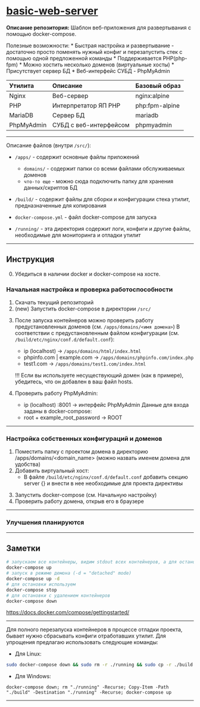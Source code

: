 # [basic-web-server](https://github.com/GIGABOZIK/basic-web-server) 
**Описание репозитория:**
Шаблон веб-приложения для развертывания с помощью docker-compose.

Полезные возможности:
	* Быстрая настройка и развертывание - достаточно просто поменять нужный конфиг и перезапустить стек с помощью одной предложенной команды
	* Поддерживается PHP(php-fpm)
	* Можно хостить несколько доменов (виртуальные хосты)
	* Присутствует сервер БД
	* Веб-интерфейс СУБД - PhpMyAdmin

Утилита    | Описание               | Базовый образ
:----------|:-----------------------|:--------------
Nginx      | Веб-сервер             | nginx:alpine
PHP        | Интерпретатор ЯП PHP   | php:fpm-alpine
MariaDB    | Сервер БД              | mariadb
PhpMyAdmin | СУБД с веб-интерфейсом | phpmyadmin

***

Описание файлов (внутри `/src/`):
  * `/apps/` - содержит основные файлы приложений
      * `domains/` - содержит папки со всеми файлами обслуживаемых доменов
      * `что-то еще` - можно сюда подключить папку для хранения данных/скриптов БД

  * `/build/` - содержит файлы для сборки и конфигурации стека утилит, предназначенные для копирования 

  * `docker-compose.yml` - файл docker-compose для запуска

  * `/running/` - эта директория содержит логи, конфиги и другие файлы, необходимые для мониторинга и отладки утилит

***

## Инструкция

0) Убедиться в наличии docker и docker-compose на хосте.

### Начальная настройка и проверка работоспособности
1) Скачать текущий репозиторий
2) (new) Запустить docker-compose в директории `/src/`
<!-- 
	2) (old) В корне распакованного репозитория создать копию папки `/build/` с именем `/running`, затем запустить docker-compose (команда `docker-compose up`)
	* Можно сделать это одной командой:
		* Для Linux:
		```bash
		sudo cp -r ./build ./running && sudo docker-compose up
		```

		* Для Windows:
		```shell
		Copy-Item -Path "./build" -Destination "./running" -Recurse; docker-compose up
		```
-->

3) После запуска контейнеров можно проверить работу предустановленных доменов (см. `/apps/domains/<имя домена>`)
	В соответствии с предустановленным файлом конфигурации (см. `/build/etc/nginx/conf.d/default.conf`):
      * ip (localhost)            -> `/apps/domains/html/index.html`
      * phpinfo.com | example.com -> `/apps/domains/phpinfo.com/index.php`
      * test1.com                 -> `/apps/domains/test1.com/index.html`

	!!! Если вы используете несуществующий домен (как в примере), убедитесь, что он добавлен в ваш файл hosts.

4) Проверить работу PhpMyAdmin:
      * ip (localhost)    :8001   -> интерфейс PhpMyAdmin
   Данные для входа заданы в docker-compose:
     * root + example_root_password      -> ROOT
   	<!-- * example_user + example_password   -> example_database -->

***

### Настройка собственных конфигураций и доменов

1) Поместить папку с проектом домена в директорию /apps/domains/<domain_name> (можно назвать именем домена для удобства)
2) Добавить виртуальный хост:
   * В файле `/build/etc/nginx/conf.d/default.conf` добавить секцию server {} и внести в нее необходимые для проекта директивы
<!-- 3) Запустить docker-compose, предварительно создав копию `/build/` (см. Начальную настройку) -->
3) Запустить docker-compose (см. Начальную настройку)
4) Проверить работу домена, открыв его в браузере

***

### Улучшения планируются

***

## Заметки

```bash
# запускаем все контейнеры, видим stdout всех контейнеров, а для остановки используем Ctrl+C
docker-compose up
# запуск в режиме демона (-d = "detached" mode)
docker-compose up -d
# для остановки используем 
docker-compose stop
# для остановки с удалением контейнеров 
docker-compose down
```
https://docs.docker.com/compose/gettingstarted/

***

Для полного перезапуска контейнеров в процессе отладки проекта, бывает нужно сбрасывать конфиги отработавших утилит.
Для упрощения предлагаю использовать следующие команды:
* Для Linux:
```bash
sudo docker-compose down && sudo rm -r ./running && sudo cp -r ./build ./running && sudo docker-compose up
```
* Для Windows:
```shell
docker-compose down; rm "./running" -Recurse; Copy-Item -Path "./build" -Destination "./running" -Recurse; docker-compose up
```

***
